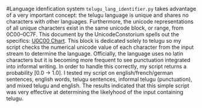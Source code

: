 
#Language idenfication system
`telugu_lang_identifier.py` takes advantage of a very important concept: the telugu language is unique and shares no characters with other languages. Furthermore, the unicode representations of all unique characters exist in the same unicode block, or range, from 0C00–0C7F. This document by the UnicodeConstorium spells out the specifics: [U0C00 Chart](http://unicode.org/charts/PDF/U0C00.pdf). This block is dedicated solely to telugu so my script checks the numerical unicode value of each character from the input stream to determine the language.
    Officially, the language uses no latin characters but it is becoming more frequent to see punctuation integrated into informal writing. In order to handle this correctly, my script returns a probability [0.0 -> 1.0].
    I tested my script on english/french/german sentences, english words, telugu sentences, informal telugu (punctuation), and mixed telugu and english. The results indicated that this simple script was very effective at determining the likelyhood of the input containing telugu.